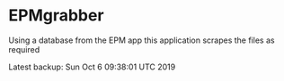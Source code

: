 # EPMgrabber
Using a database from the EPM app this application scrapes the files as required


Latest backup: Sun Oct 6 09:38:01 UTC 2019
